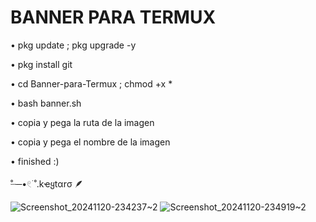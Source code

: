 
# BANNER PARA TERMUX

• pkg update ; pkg upgrade -y

• pkg install git

• cd Banner-para-Termux ; chmod +x *

• bash banner.sh

• copia y pega la ruta de la imagen

• copia y pega el nombre de la imagen

• finished :)



̊┈─•𓏲࣪ ˚.kҽყtαrσ 🪶

![Screenshot_20241120-234237~2](https://github.com/user-attachments/assets/de092eb2-5297-4a14-bb0e-029004436065)
![Screenshot_20241120-234919~2](https://github.com/user-attachments/assets/df7cf980-1fcd-49e7-85e0-a06fc75194b9)

